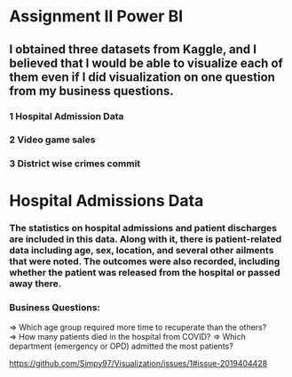 # Assignment II Power BI

## I obtained three datasets from Kaggle, and I believed that I would be able to visualize each of them even if I did visualization on one question from my business questions.

### 1 Hospital Admission Data
### 2 Video game sales
### 3 District wise crimes commit


# Hospital Admissions Data

### The statistics on hospital admissions and patient discharges are included in this data. Along with it, there is patient-related data including age, sex, location, and several other ailments that were noted. The outcomes were also recorded, including whether the patient was released from the hospital or passed away there.

### Business Questions:

 => Which age group required more time to recuperate than the others?  
 => How many patients died in the hospital from COVID?
 => Which department (emergency or OPD) admitted the most patients?

https://github.com/Simpy97/Visualization/issues/1#issue-2019404428



                                                     









